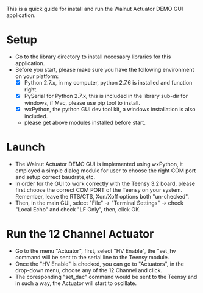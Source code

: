 This is a quick guide for install and run the Walnut Actuator DEMO GUI application.

# Setup
- Go to the library directory to install necesasry libraries for this application.
- Before you start, please make sure you have the following environment on your platform:
  - [x] Python 2.7.x, in my computer, python 2.7.6 is installed and function right.
  - [x] PySerial for Python 2.7.x, this is included in the library sub-dir for windows, if Mac, please use pip tool to install.
  - [x] wxPython, the python GUI dev tool kit, a windows installation is also included.
  * please get above modules installed before start.
  
# Launch
 - The Walnut Actuator DEMO GUI is implemented using wxPython, it employed a simple dialog module for user to choose the right COM port 
 and setup correct baudrate,etc.
 - In order for the GUI to work correctly with the Teensy 3.2 board, please first choose the correct COM PORT of the Teensy on your system.
 Remember, leave the RTS/CTS, Xon/Xoff options both "un-checked".
 - Then, in the main GUI, select "File" -> "Terminal Settings" -> check "Local Echo" and check "LF Only", then, click OK.
 
 # Run the 12 Channel Actuator
 - Go to the menu "Actuator", first, select "HV Enable", the "set_hv command will be sent to the serial line to the Teensy module.
 - Once the "HV Enable" is checked, you can go to "Actuators", in the drop-down menu, choose any of the 12 Channel and click.
 - The coresponding "set_dac" command would be sent to the Teensy and in such a way, the Actuator will start to oscillate. 
